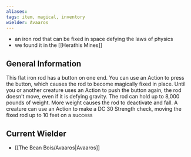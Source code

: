 ```yaml
---
aliases: 
tags: item, magical, inventory
wielder: Avaaros
---
```


- an iron rod that can be fixed in space defying the laws of physics
- we found it in the [[Herathis Mines]]

## General Information
This flat iron rod has a button on one end. You can use an Action to press the button, which causes the rod to become magically fixed in place. Until you or another creature uses an Action to push the button again, the rod doesn't move, even if it is defying gravity. The rod can hold up to 8,000 pounds of weight. More weight causes the rod to deactivate and fall. A creature can use an Action to make a DC 30 Strength check, moving the fixed rod up to 10 feet on a success

## Current Wielder
- [[The Bean Bois/Avaaros|Avaaros]]

